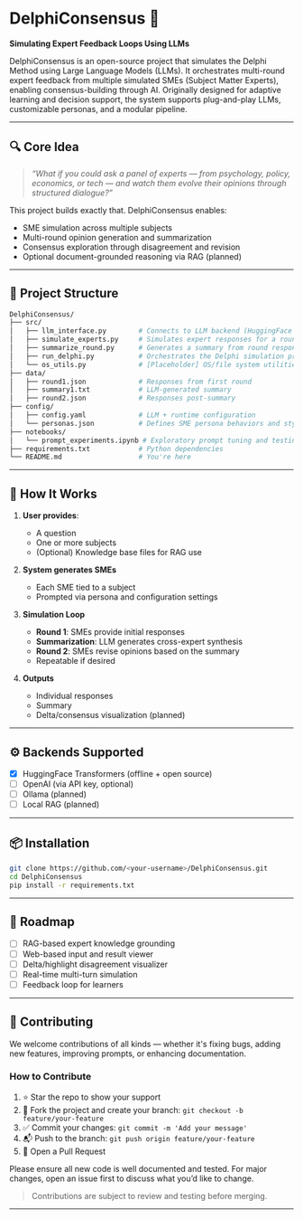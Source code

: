 # DelphiConsensus 🧠  
**Simulating Expert Feedback Loops Using LLMs**

DelphiConsensus is an open-source project that simulates the Delphi Method using Large Language Models (LLMs). It orchestrates multi-round expert feedback from multiple simulated SMEs (Subject Matter Experts), enabling consensus-building through AI. Originally designed for adaptive learning and decision support, the system supports plug-and-play LLMs, customizable personas, and a modular pipeline.

---

## 🔍 Core Idea

> *“What if you could ask a panel of experts — from psychology, policy, economics, or tech — and watch them evolve their opinions through structured dialogue?”*

This project builds exactly that. DelphiConsensus enables:

- SME simulation across multiple subjects
- Multi-round opinion generation and summarization
- Consensus exploration through disagreement and revision
- Optional document-grounded reasoning via RAG (planned)

---

## 🧱 Project Structure

```bash
DelphiConsensus/
├── src/
│   ├── llm_interface.py        # Connects to LLM backend (HuggingFace / OpenAI)
│   ├── simulate_experts.py     # Simulates expert responses for a round
│   ├── summarize_round.py      # Generates a summary from round responses
│   ├── run_delphi.py           # Orchestrates the Delphi simulation process
│   └── os_utils.py             # [Placeholder] OS/file system utilities (TBD)
├── data/
│   ├── round1.json             # Responses from first round
│   ├── summary1.txt            # LLM-generated summary
│   ├── round2.json             # Responses post-summary
├── config/
│   ├── config.yaml             # LLM + runtime configuration
│   └── personas.json           # Defines SME persona behaviors and styles
├── notebooks/
│   └── prompt_experiments.ipynb # Exploratory prompt tuning and testing
├── requirements.txt            # Python dependencies
└── README.md                   # You're here
```

---

## 🧠 How It Works

1. **User provides**:  
   - A question  
   - One or more subjects  
   - (Optional) Knowledge base files for RAG use

2. **System generates SMEs**  
   - Each SME tied to a subject  
   - Prompted via persona and configuration settings

3. **Simulation Loop**  
   - **Round 1**: SMEs provide initial responses  
   - **Summarization**: LLM generates cross-expert synthesis  
   - **Round 2**: SMEs revise opinions based on the summary  
   - Repeatable if desired

4. **Outputs**  
   - Individual responses  
   - Summary  
   - Delta/consensus visualization (planned)

---

## ⚙️ Backends Supported

- [x] HuggingFace Transformers (offline + open source)
- [ ] OpenAI (via API key, optional)
- [ ] Ollama (planned)
- [ ] Local RAG (planned)

---

## 📦 Installation

```bash
git clone https://github.com/<your-username>/DelphiConsensus.git
cd DelphiConsensus
pip install -r requirements.txt
```

---

## 🔭 Roadmap

- [ ] RAG-based expert knowledge grounding
- [ ] Web-based input and result viewer
- [ ] Delta/highlight disagreement visualizer
- [ ] Real-time multi-turn simulation
- [ ] Feedback loop for learners

---

## 🙌 Contributing

We welcome contributions of all kinds — whether it's fixing bugs, adding new features, improving prompts, or enhancing documentation.

### How to Contribute

1. ⭐ Star the repo to show your support
2. 🍴 Fork the project and create your branch: `git checkout -b feature/your-feature`
3. ✅ Commit your changes: `git commit -m 'Add your message'`
4. 📬 Push to the branch: `git push origin feature/your-feature`
5. 🔁 Open a Pull Request

Please ensure all new code is well documented and tested. For major changes, open an issue first to discuss what you’d like to change.

> Contributions are subject to review and testing before merging.

---

